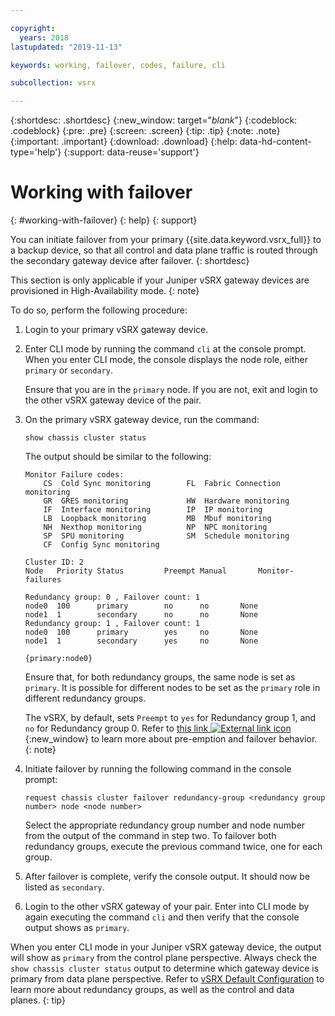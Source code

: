 ```yaml
---

copyright:
  years: 2018
lastupdated: "2019-11-13"

keywords: working, failover, codes, failure, cli

subcollection: vsrx

---
```


{:shortdesc: .shortdesc}
{:new_window: target="_blank_"}
{:codeblock: .codeblock}
{:pre: .pre}
{:screen: .screen}
{:tip: .tip}
{:note: .note}
{:important: .important}
{:download: .download}
{:help: data-hd-content-type='help'}
{:support: data-reuse='support'}

# Working with failover
{: #working-with-failover}
{: help}
{: support}

You can initiate failover from your primary {{site.data.keyword.vsrx_full}} to a backup device, so that all control and data plane traffic is routed through the secondary gateway device after failover.
{: shortdesc}

This section is only applicable if your Juniper vSRX gateway devices are provisioned in High-Availability mode.
{: note}

To do so, perform the following procedure:

1. Login to your primary vSRX gateway device.

2. Enter CLI mode by running the command `cli` at the console prompt. When you enter CLI mode, the console displays the node role, either `primary` or `secondary`.

	Ensure that you are in the `primary` node. If you are not, exit and login to the other vSRX gateway device of the pair.

2. On the primary vSRX gateway device, run the command:

	```
	show chassis cluster status
	```
	The output should be similar to the following:

	```
	Monitor Failure codes:
		CS  Cold Sync monitoring        FL  Fabric Connection monitoring
		GR  GRES monitoring             HW  Hardware monitoring
		IF  Interface monitoring        IP  IP monitoring
		LB  Loopback monitoring         MB  Mbuf monitoring
		NH  Nexthop monitoring          NP  NPC monitoring
		SP  SPU monitoring              SM  Schedule monitoring
		CF  Config Sync monitoring

	Cluster ID: 2
	Node   Priority Status         Preempt Manual   	Monitor-failures

	Redundancy group: 0 , Failover count: 1
	node0  100      primary        no      no       None
	node1  1        secondary      no      no       None
	Redundancy group: 1 , Failover count: 1
	node0  100      primary        yes     no       None
	node1  1        secondary      yes     no       None

	{primary:node0}
	```

	Ensure that, for both redundancy groups, the same node is set as `primary`. It is possible for different nodes to be set as the `primary` role in different redundancy groups.

	The vSRX, by default, sets `Preempt` to `yes` for Redundancy group 1, and `no` for Redundancy group 0. Refer to [this link ![External link icon](../../icons/launch-glyph.svg "External link icon")](https://www.juniper.net/documentation/en_US/junos/topics/topic-map/security-chassis-cluster-redundancy-group-failover.html){:new_window} to learn more about pre-emption and failover behavior.
	{: note}

3. Initiate failover by running the following command in the console prompt:

	```
	request chassis cluster failover redundancy-group <redundancy group number> node <node number>
	```

	Select the appropriate redundancy group number and node number from the output of the command in step two. To failover both redundancy groups, execute the previous command twice, one for each group.

4. After failover is complete, verify the console output. It should now be listed as `secondary`.

5. Login to the other vSRX gateway of your pair. Enter into CLI mode by again executing the command `cli` and then verify that the console output shows as `primary`.

When you enter CLI mode in your Juniper vSRX gateway device, the output will show as `primary` from the control plane perspective. Always check the `show chassis cluster status` output to determine which gateway device is primary from data plane perspective. Refer to [vSRX Default Configuration](/docs/vsrx?topic=vsrx-understanding-the-vsrx-default-configuration) to learn more about redundancy groups, as well as the control and data planes.
{: tip}
